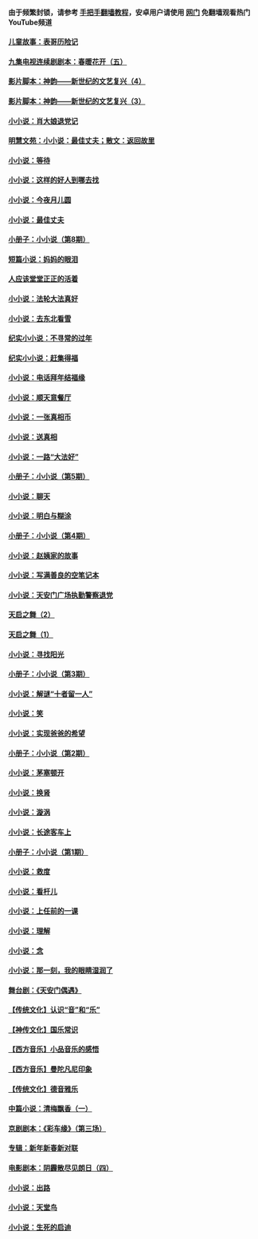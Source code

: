 #### 由于频繁封锁，请参考 [手把手翻墙教程](https://github.com/gfw-breaker/guides/wiki/)，安卓用户请使用 [网门](https://github.com/gfw-breaker/nogfw/blob/master/dl.md?t=06082101) 免翻墙观看热门YouTube频道 

#### [儿童故事：表哥历险记](../pages/328/383535.md?t=06082101) 

#### [九集电视连续剧剧本：春暖花开（五）](../pages/328/275919.md?t=06082101) 

#### [影片脚本：神韵——新世纪的文艺复兴（4）](../pages/328/266089.md?t=06082101) 

#### [影片脚本：神韵——新世纪的文艺复兴（3）](../pages/328/266087.md?t=06082101) 

#### [小小说：肖大娘退党记](../pages/328/239807.md?t=06082101) 

#### [明慧文苑：小小说：最佳丈夫；散文：返回故里](../pages/328/3439.md?t=06082101) 

#### [小小说：等待](../pages/328/223927.md?t=06082101) 

#### [小小说：这样的好人到哪去找](../pages/328/209396.md?t=06082101) 

#### [小小说：今夜月儿圆](../pages/328/193588.md?t=06082101) 

#### [小小说：最佳丈夫](../pages/328/190938.md?t=06082101) 

#### [小册子：小小说（第8期）](../pages/328/188202.md?t=06082101) 

#### [短篇小说：妈妈的眼泪](../pages/328/187712.md?t=06082101) 

#### [人应该堂堂正正的活着](../pages/328/182430.md?t=06082101) 

#### [小小说：法轮大法真好](../pages/328/174669.md?t=06082101) 

#### [小小说：去东北看雪](../pages/328/173882.md?t=06082101) 

#### [纪实小小说：不寻常的过年](../pages/328/173187.md?t=06082101) 

#### [纪实小小说：赶集得福](../pages/328/172652.md?t=06082101) 

#### [小小说：电话拜年结福缘](../pages/328/172533.md?t=06082101) 

#### [小小说：顺天意餐厅](../pages/328/170182.md?t=06082101) 

#### [小小说：一张真相币](../pages/328/169410.md?t=06082101) 

#### [小小说：送真相](../pages/328/166713.md?t=06082101) 

#### [小小说：一路“大法好”](../pages/328/162016.md?t=06082101) 

#### [小册子：小小说（第5期）](../pages/328/161131.md?t=06082101) 

#### [小小说：聊天](../pages/328/159640.md?t=06082101) 

#### [小小说：明白与糊涂](../pages/328/158101.md?t=06082101) 

#### [小册子：小小说（第4期）](../pages/328/158006.md?t=06082101) 

#### [小小说：赵姨家的故事](../pages/328/157843.md?t=06082101) 

#### [小小说：写满善良的空笔记本](../pages/328/157382.md?t=06082101) 

#### [小小说：天安门广场执勤警察退党](../pages/328/156982.md?t=06082101) 

#### [天启之舞（2）](../pages/328/153440.md?t=06082101) 

#### [天启之舞（1）](../pages/328/153439.md?t=06082101) 

#### [小小说：寻找阳光](../pages/328/153065.md?t=06082101) 

#### [小册子：小小说（第3期）](../pages/328/151715.md?t=06082101) 

#### [小小说：解谜“十者留一人”](../pages/328/148967.md?t=06082101) 

#### [小小说：笑](../pages/328/148905.md?t=06082101) 

#### [小小说：实现爸爸的希望](../pages/328/148096.md?t=06082101) 

#### [小册子：小小说（第2期）](../pages/328/147214.md?t=06082101) 

#### [小小说：茅塞顿开](../pages/328/147030.md?t=06082101) 

#### [小小说：换肾](../pages/328/146770.md?t=06082101) 

#### [小小说：漩涡](../pages/328/146683.md?t=06082101) 

#### [小小说：长途客车上](../pages/328/145076.md?t=06082101) 

#### [小册子：小小说（第1期）](../pages/328/143963.md?t=06082101) 

#### [小小说：救度](../pages/328/143927.md?t=06082101) 

#### [小小说：看杆儿](../pages/328/142137.md?t=06082101) 

#### [小小说：上任前的一课](../pages/328/140808.md?t=06082101) 

#### [小小说：理解](../pages/328/140476.md?t=06082101) 

#### [小小说：念](../pages/328/139513.md?t=06082101) 

#### [小小说：那一刻，我的眼睛湿润了](../pages/328/138476.md?t=06082101) 

#### [舞台剧：《天安门偶遇》](../pages/328/117155.md?t=06082101) 

#### [【传统文化】认识“音”和“乐”](../pages/328/108667.md?t=06082101) 

#### [【神传文化】国乐常识](../pages/328/104225.md?t=06082101) 

#### [【西方音乐】小品音乐的感悟](../pages/328/102924.md?t=06082101) 

#### [【西方音乐】曼陀凡尼印象](../pages/328/102922.md?t=06082101) 

#### [【传统文化】德音雅乐](../pages/328/102923.md?t=06082101) 

#### [中篇小说：清梅飘香（一）](../pages/328/101058.md?t=06082101) 

#### [京剧剧本：《彩车缘》（第三场）](../pages/328/96434.md?t=06082101) 

#### [专辑：新年新春新对联](../pages/328/94991.md?t=06082101) 

#### [电影剧本：阴霾散尽见朗日（四）](../pages/328/87081.md?t=06082101) 

#### [小小说：出路](../pages/328/84848.md?t=06082101) 

#### [小小说：天堂鸟](../pages/328/83084.md?t=06082101) 

#### [小小说：生死的启迪](../pages/328/70977.md?t=06082101) 

